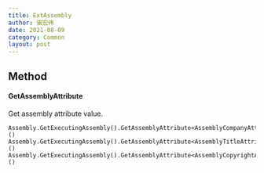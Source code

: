 ```yaml
---
title: ExtAssembly
author: 骆宏伟
date: 2021-08-09
category: Common
layout: post
---
```


## Method

#### GetAssemblyAttribute<T>
Get assembly attribute value.
```
Assembly.GetExecutingAssembly().GetAssemblyAttribute<AssemblyCompanyAttribute>()
Assembly.GetExecutingAssembly().GetAssemblyAttribute<AssemblyTitleAttribute>()
Assembly.GetExecutingAssembly().GetAssemblyAttribute<AssemblyCopyrightAttribute>()
```